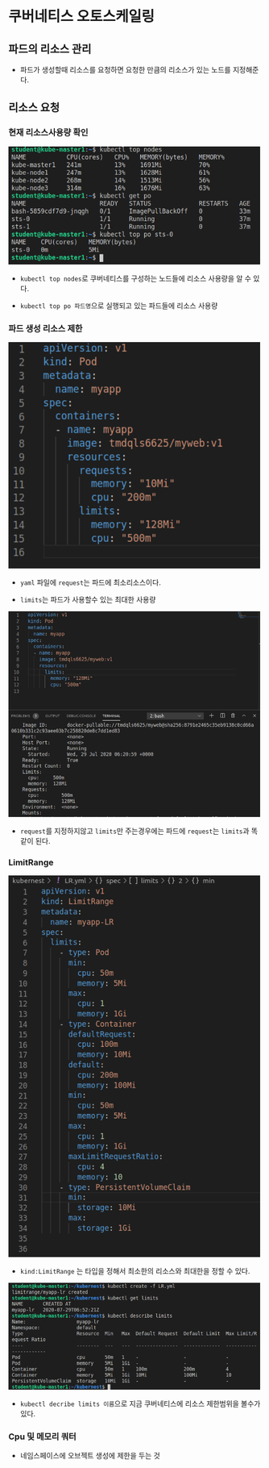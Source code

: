 # 쿠버네티스 오토스케일링
## 파드의 리소스 관리
+ 파드가 생성할때 리소스를 요청하면 요청한 만큼의 리소스가 있는 노드를 지정해준다.

## 리소스 요청
### 현재 리소스사용량 확인

<img src="https://github.com/hyunseungbin9408/CCCR_experience/blob/master/png/Container_Kubernetes_Autoscaling_top.png" alt="drawing" width="500"/>

+ `kubectl top nodes`로 쿠버네티스를 구성하는 노드들에 리소스 사용량을 알 수 있다.

+ `kubectl top po 파드명`으로 실행되고 있는 파드들에 리소스 사용량

### 파드 생성 리소스 제한

<img src="https://github.com/hyunseungbin9408/CCCR_experience/blob/master/png/Container_Kubernetes_Autoscaling_yaml.png" alt="drawing" width="500"/>

+ `yaml` 파일에 `request`는 파드에 최소리소스이다.

+ `limits`는 파드가 사용할수 있는 최대한 사용량

<img src="https://github.com/hyunseungbin9408/CCCR_experience/blob/master/png/Container_Kubernetes_Autoscaling_request.png" alt="drawing" width="500"/>

+ `request`를 지정하지않고 `limits`만 주는경우에는 파드에 `request`는 `limits`과 똑같이 된다.

### LimitRange

<img src="https://github.com/hyunseungbin9408/CCCR_experience/blob/master/png/Container_Kubernetes_Autoscaling_LR_yaml.png" alt="drawing" width="500"/>

+ `kind:LimitRange` 는 타입을 정해서 최소한의 리소스와 최대한을 정할 수 있다.

<img src="https://github.com/hyunseungbin9408/CCCR_experience/blob/master/png/Container_Kubernetes_Autoscaling_LR_describe.png" alt="drawing" width="500"/>

+ `kubectl decribe limits 이름`으로 지금 쿠버네티스에 리소스 제한범위을 볼수가 있다.

### Cpu 및 메모리 쿼터
+ 네임스페이스에 오브젝트 생성에 제한을 두는 것

